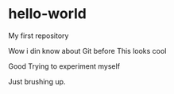 # hello-world
My first repository

Wow i din know about Git before
This looks cool

Good
Trying to experiment myself

Just brushing up.
